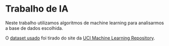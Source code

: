 # Trabalho de IA

Neste trabalho utilizamos algoritmos de machine learning para analisarmos a base de dados escolhida.

O <a href="https://archive.ics.uci.edu/ml/datasets/Car+Evaluation">dataset usado</a> foi tirado do site da <a href="https://archive.ics.uci.edu/ml/index.php">UCI Machine Learning Repository</a>.